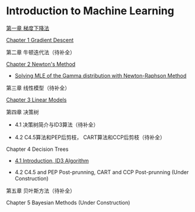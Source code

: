 # Introduction to Machine Learning

[第一章 梯度下降法](https://github.com/jimcui3/Introduction-to-Machine-Learning/blob/main/1%20%E6%A2%AF%E5%BA%A6%E4%B8%8B%E9%99%8D%E6%B3%95.ipynb)

[Chapter 1 Gradient Descent](https://github.com/jimcui3/Introduction-to-Machine-Learning/blob/main/1%20Gradient%20Descent.ipynb)


第二章 牛顿迭代法（待补全）

[Chapter 2 Newton's Method](https://github.com/jimcui3/Introduction-to-Machine-Learning/blob/main/2%20Newton's%20Method%20and%20Quasi-Newton%20Method.ipynb)

* [Solving MLE of the Gamma distribution with Newton-Raphson Method](https://github.com/jimcui3/Introduction-to-Machine-Learning/blob/main/2020-10-26-MLE%20with%20Newton%20Raphson.md)


第三章 线性模型（待补全）

[Chapter 3 Linear Models](https://github.com/jimcui3/Introduction-to-Machine-Learning/blob/main/3%20Linear%20Models.ipynb)


第四章 决策树

* 4.1 决策树简介与ID3算法（待补全）

* 4.2 C4.5算法和PEP后剪枝， CART算法和CCP后剪枝（待补全）

Chapter 4 Decision Trees

* [4.1 Introduction, ID3 Algorithm](https://github.com/jimcui3/Introduction-to-Machine-Learning/blob/main/4.1%20Decision%20Trees(1)%20-%20Introduction%2C%20ID3%20Algorithm.ipynb)

* 4.2 C4.5 and PEP Post-prunning, CART and CCP Post-prunning (Under Construction)

第五章 贝叶斯方法（待补全）

Chapter 5 Bayesian Methods (Under Construction)
